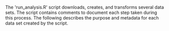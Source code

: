 The 'run_analysis.R' script downloads, creates, and transforms several data sets.  The script contains comments
to document each step taken during this process.  The following describes the purpose and metadata for each data set
created by the script.

